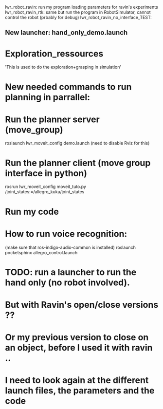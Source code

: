 lwr_robot_ravin: run my program loading parameters for ravin's experiments
lwr_robot_ravin_rtk: same but run the program in RobotSimulator, cannot control the robot (prbably for debug)
lwr_robot_ravin_no_interface_TEST: 


## New launcher: hand_only_demo.launch


# Exploration_ressources
'This is used to do the exploration+grasping in simulation'


# New needed commands to run planning in parrallel:
# Run the planner server (move_group)
roslaunch lwr_moveit_config demo.launch (need to disable Rviz for this)
# Run the planner client (move group interface in python)
rosrun lwr_moveit_config moveit_tuto.py /joint_states:=/allegro_kuka/joint_states
# Run my code

# How to run voice recognition:
(make sure that ros-indigo-audio-common is installed)
roslaunch pocketsphinx allegro_control.launch 

# TODO: run a launcher to run the hand only (no robot involved).
# But with Ravin's open/close versions ?? 
# Or my previous version to close on an object, before I used it with ravin ..
# I need to look again at the different launch files, the parameters and the code 